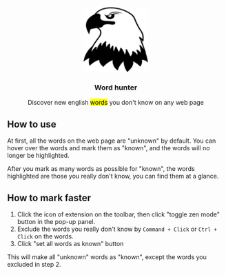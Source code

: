 <p align="center">
   <br/>
   <img width="150px" src="./src/public/icon.png" />
   <h3 align="center">Word hunter</h3>
   <p align="center">Discover new english <mark>words</mark> you don't know on any web page</p>
</p>

## How to use

At first, all the words on the web page are "unknown" by default. You can hover over the words and mark them as "known", and the words will no longer be highlighted.

After you mark as many words as possible for "known", the words highlighted are those you really don't know, you can find them at a glance.

## How to mark faster

1. Click the icon of extension on the toolbar, then click "toggle zen mode" button in the pop-up panel.
2. Exclude the words you really don't know by `Command + Click` or `Ctrl + Click` on the words.
3. Click "set all words as known" button

This will make all "unknown" words as "known", except the words you excluded in step 2.
